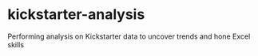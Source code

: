 # kickstarter-analysis
Performing analysis on Kickstarter data to uncover trends and hone Excel skills
